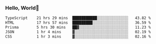 
### Hello, World🐤

<!--START_SECTION:waka-->

```txt
TypeScript    21 hrs 29 mins  ███████████░░░░░░░░░░░░░░   43.82 %
HTML          17 hrs 57 mins  █████████░░░░░░░░░░░░░░░░   36.59 %
Prisma        5 hrs 30 mins   ██▓░░░░░░░░░░░░░░░░░░░░░░   11.23 %
JSON          1 hr 4 mins     ▓░░░░░░░░░░░░░░░░░░░░░░░░   02.19 %
CSS           1 hr 3 mins     ▓░░░░░░░░░░░░░░░░░░░░░░░░   02.16 %
```

<!--END_SECTION:waka-->
